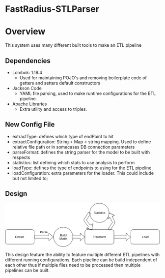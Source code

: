 # FastRadius-STLParser
# Overview
This system uses many different built tools to make an ETL pipeline

## Dependencies  
- Lombok: 1.18.4
    - Used for maintaining POJO's and removing boilerplate code of getters and setters
    default constructors
- Jackson Code
    - YAML file parsing, used to make runtime configurations for the ETL pipeline.
- Apache Libraries
    - Extra utility and access to triples.

## New Config File 
- extractType: defines which type of endPoint to hit
- extractConfiguration: String-> Map-> string mapping. Used to define relative file path or in somecases DB 
connection parameters
- parseFormat: defines the string parser for the model to be built with respects
- statistics: list defining which stats to use analysis to perform
- loadType: defines the type of endpoints to using for the ETL pipeline
- loadConfiguration: extra parameters for the loader. This could include but not limited to;

## Design
![Test Image 3](images/flowDiagram.jpg "Flow Diagram")

This design feature the ability to feature multiple different ETL pipelines with different running 
configurations. Each pipeline can be build independent of each other thus if multiple files 
need to be processed then multiple pipelines can be built. 

